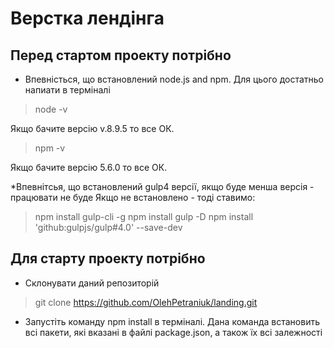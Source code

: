 # Верстка лендінга

## Перед стартом проекту потрібно

* Впевністься, що встановлений node.js and npm. Для цього достатньо напиати в терміналі
> node -v

Якщо бачите версію v.8.9.5 то все ОК.

> npm -v

Якщо бачите версію 5.6.0 то все ОК.

*Впевнітсья, що встановлений gulp4 версії, якщо буде менша версія - працювати не буде
Якщо не встановлено - тоді ставимо:

> npm install gulp-cli -g
> npm install gulp -D
> npm install 'github:gulpjs/gulp#4.0' --save-dev

## Для старту проекту потрібно

* Склонувати даний репозиторій

> git clone <https://github.com/OlehPetraniuk/landing.git>

* Запустіть команду npm install в терміналі. Дана команда встановить всі пакети, які вказані в файлі package.json, а також їх всі залежності